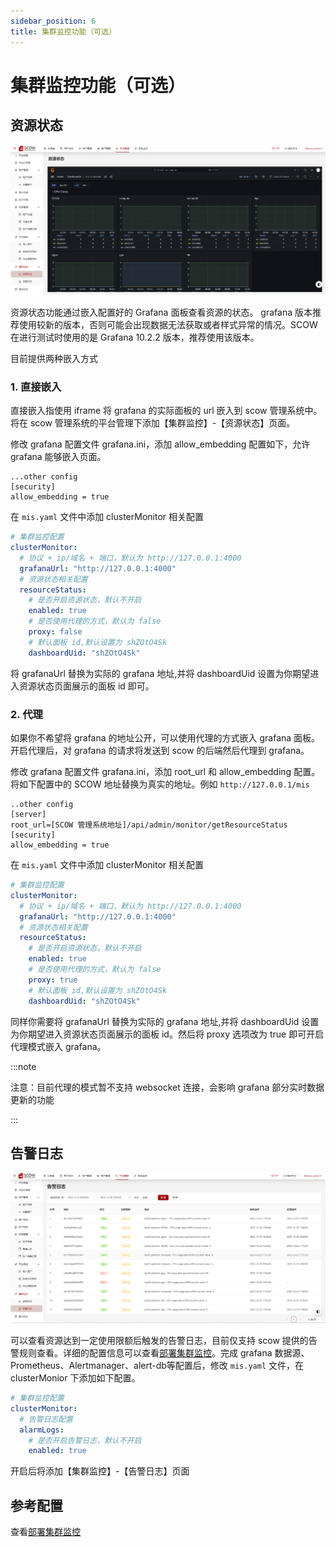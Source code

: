 ```yaml
---
sidebar_position: 6
title: 集群监控功能（可选）
---
```


# 集群监控功能（可选）

## 资源状态

![集群资源信息](./resourceStatus.png)

资源状态功能通过嵌入配置好的 Grafana 面板查看资源的状态。
grafana 版本推荐使用较新的版本，否则可能会出现数据无法获取或者样式异常的情况。SCOW 在进行测试时使用的是 Grafana 10.2.2 版本，推荐使用该版本。

目前提供两种嵌入方式
### 1. 直接嵌入

直接嵌入指使用 iframe 将 grafana 的实际面板的 url 嵌入到 scow 管理系统中。将在 scow 管理系统的平台管理下添加【集群监控】-【资源状态】页面。

修改 grafana 配置文件 grafana.ini，添加 allow_embedding 配置如下，允许 grafana 能够嵌入页面。

```
...other config
[security]
allow_embedding = true
```

在 `mis.yaml` 文件中添加 clusterMonitor 相关配置

```yaml
# 集群监控配置
clusterMonitor:
  # 协议 + ip/域名 + 端口，默认为 http://127.0.0.1:4000
  grafanaUrl: "http://127.0.0.1:4000"
  # 资源状态相关配置
  resourceStatus:
    # 是否开启资源状态，默认不开启
    enabled: true
    # 是否使用代理的方式，默认为 false
    proxy: false
    # 默认面板 id,默认设置为 shZOtO4Sk
    dashboardUid: "shZOtO4Sk"

```

将 grafanaUrl 替换为实际的 grafana 地址,并将 dashboardUid 设置为你期望进入资源状态页面展示的面板 id 即可。

### 2. 代理

如果你不希望将 grafana 的地址公开，可以使用代理的方式嵌入 grafana 面板。开启代理后，对 grafana 的请求将发送到 scow 的后端然后代理到 grafana。

修改 grafana 配置文件 grafana.ini，添加 root_url 和 allow_embedding 配置。将如下配置中的 SCOW 地址替换为真实的地址。例如 `http://127.0.0.1/mis`

```
..other config
[server]
root_url=[SCOW 管理系统地址]/api/admin/monitor/getResourceStatus
[security]
allow_embedding = true
```

在 `mis.yaml` 文件中添加 clusterMonitor 相关配置

```yaml
# 集群监控配置
clusterMonitor:
  # 协议 + ip/域名 + 端口，默认为 http://127.0.0.1:4000
  grafanaUrl: "http://127.0.0.1:4000"
  # 资源状态相关配置
  resourceStatus:
    # 是否开启资源状态，默认不开启
    enabled: true
    # 是否使用代理的方式，默认为 false
    proxy: true
    # 默认面板 id,默认设置为 shZOtO4Sk
    dashboardUid: "shZOtO4Sk"

```

同样你需要将 grafanaUrl 替换为实际的 grafana 地址,并将 dashboardUid 设置为你期望进入资源状态页面展示的面板 id。然后将 proxy 选项改为 true 即可开启代理模式嵌入 grafana。

:::note

注意：目前代理的模式暂不支持 websocket 连接，会影响 grafana 部分实时数据更新的功能

:::


## 告警日志

![告警日志](./alarmLog.png)

可以查看资源达到一定使用限额后触发的告警日志，目前仅支持 scow 提供的告警规则查看。详细的配置信息可以查看[部署集群监控](../../../../hpccluster/cluster-monitor/index.md)。完成 grafana 数据源、Prometheus、Alertmanager、alert-db等配置后，修改 `mis.yaml` 文件，在 clusterMonior 下添加如下配置。

```yaml
# 集群监控配置
clusterMonitor:
  # 告警日志配置
  alarmLogs:
    # 是否开启告警日志，默认不开启
    enabled: true
```

开启后将添加【集群监控】-【告警日志】页面

## 参考配置
查看[部署集群监控](../../../../hpccluster/cluster-monitor/index.md)
